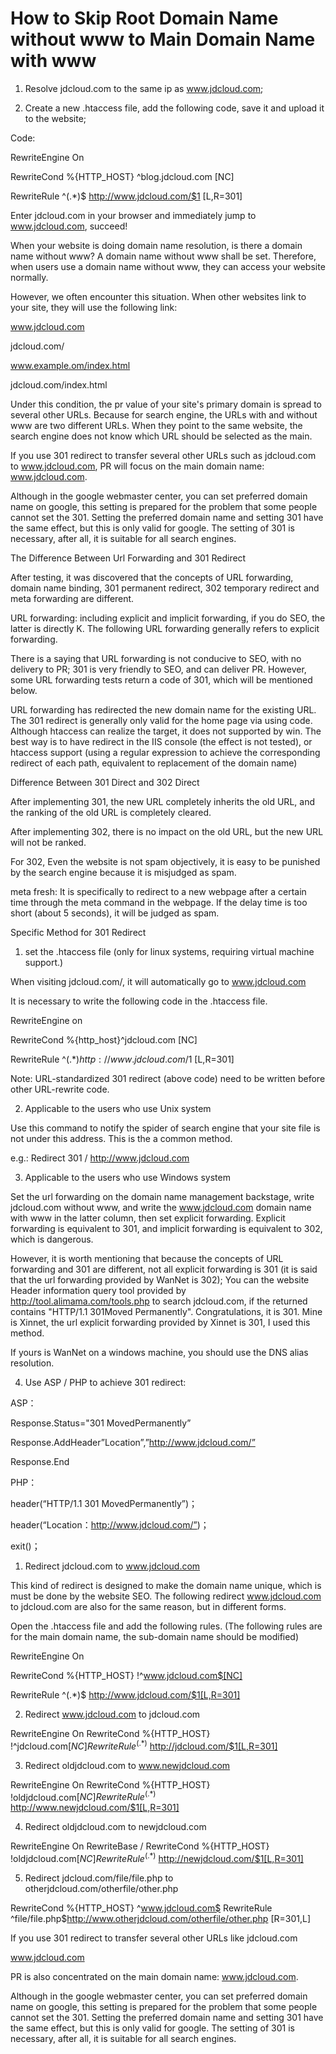 # How to Skip Root Domain Name without www to Main Domain Name with www

1. Resolve jdcloud.com to the same ip as www.jdcloud.com;

2. Create a new .htaccess file, add the following code, save it and upload it to the website;

Code:

RewriteEngine On

RewriteCond %{HTTP_HOST} ^blog.jdcloud.com [NC]

RewriteRule ^(.*)$ http://www.jdcloud.com/$1 [L,R=301]

Enter jdcloud.com in your browser and immediately jump to www.jdcloud.com, succeed!

When your website is doing domain name resolution, is there a domain name without www? A domain name without www shall be set. Therefore, when users use a domain name without www, they can access your website normally.

However, we often encounter this situation. When other websites link to your site, they will use the following link:

www.jdcloud.com

jdcloud.com/

www.example.om/index.html

jdcloud.com/index.html

Under this condition, the pr value of your site's primary domain is spread to several other URLs. Because for search engine, the URLs with and without www are two different URLs. When they point to the same website, the search engine does not know which URL should be selected as the main.

If you use 301 redirect to transfer several other URLs such as jdcloud.com to www.jdcloud.com, PR will focus on the main domain name: www.jdcloud.com.

Although in the google webmaster center, you can set preferred domain name on google, this setting is prepared for the problem that some people cannot set the 301. Setting the preferred domain name and setting 301 have the same effect, but this is only valid for google. The setting of 301 is necessary, after all, it is suitable for all search engines.

The Difference Between Url Forwarding and 301 Redirect

After testing, it was discovered that the concepts of URL forwarding, domain name binding, 301 permanent redirect, 302 temporary redirect and meta forwarding are different.

URL forwarding: including explicit and implicit forwarding, if you do SEO, the latter is directly K. The following URL forwarding generally refers to explicit forwarding.

There is a saying that URL forwarding is not conducive to SEO, with no delivery to PR; 301 is very friendly to SEO, and can deliver PR. However, some URL forwarding tests return a code of 301, which will be mentioned below.

URL forwarding has redirected the new domain name for the existing URL. The 301 redirect is generally only valid for the home page via using code. Although htaccess can realize the target, it does not supported by win. The best way is to have redirect in the IIS console (the effect is not tested), or htaccess support (using a regular expression to achieve the corresponding redirect of each path, equivalent to replacement of the domain name)

Difference Between 301 Direct and 302 Direct

After implementing 301, the new URL completely inherits the old URL, and the ranking of the old URL is completely cleared.

After implementing 302, there is no impact on the old URL, but the new URL will not be ranked.

For 302, Even the website is not spam objectively, it is easy to be punished by the search engine because it is misjudged as spam.

meta fresh: It is specifically to redirect to a new webpage after a certain time through the meta command in the webpage. If the delay time is too short (about 5 seconds), it will be judged as spam.

Specific Method for 301 Redirect

1. set the .htaccess file (only for linux systems, requiring virtual machine support.)

When visiting jdcloud.com/, it will automatically go to www.jdcloud.com

It is necessary to write the following code in the .htaccess file.

RewriteEngine on

RewriteCond %{http_host}^jdcloud.com [NC]

RewriteRule ^(.*)$http://www.jdcloud.com/$1 [L,R=301]

Note: URL-standardized 301 redirect (above code) need to be written before other URL-rewrite code.

2. Applicable to the users who use Unix system

Use this command to notify the spider of search engine that your site file is not under this address. This is the a common method.

e.g.: Redirect 301 / http://www.jdcloud.com

3. Applicable to the users who use Windows system

Set the url forwarding on the domain name management backstage, write jdcloud.com without www, and write the www.jdcloud.com domain name with www in the latter column, then set explicit forwarding. Explicit forwarding is equivalent to 301, and implicit forwarding is equivalent to 302, which is dangerous.

However, it is worth mentioning that because the concepts of URL forwarding and 301 are different, not all explicit forwarding is 301 (it is said that the url forwarding provided by WanNet is 302); You can the website Header information query tool provided by http://tool.alimama.com/tools.php to search jdcloud.com, if the returned contains "HTTP/1.1 301Moved Permanently". Congratulations, it is 301. Mine is Xinnet, the url explicit forwarding provided by Xinnet is 301, I used this method.

If yours is WanNet on a windows machine, you should use the DNS alias resolution.

4. Use ASP / PHP to achieve 301 redirect:

ASP：

Response.Status="301 MovedPermanently”

Response.AddHeader”Location”,”http://www.jdcloud.com/”

Response.End

PHP：

header(“HTTP/1.1 301 MovedPermanently”)；

header(“Location：http://www.jdcloud.com/”)；

exit()；

1. Redirect jdcloud.com to www.jdcloud.com

This kind of redirect is designed to make the domain name unique, which is must be done by the website SEO. The following redirect www.jdcloud.com to jdcloud.com are also for the same reason, but in different forms.

Open the .htaccess file and add the following rules. (The following rules are for the main domain name, the sub-domain name should be modified)

RewriteEngine On

RewriteCond %{HTTP_HOST} !^www.jdcloud.com$[NC]

RewriteRule ^(.*)$ http://www.jdcloud.com/$1[L,R=301]

2. Redirect www.jdcloud.com to jdcloud.com

RewriteEngine On RewriteCond %{HTTP_HOST} !^jdcloud.com$[NC] RewriteRule ^(.*)$ http://jdcloud.com/$1[L,R=301]

3. Redirect oldjdcloud.com to www.newjdcloud.com

RewriteEngine On RewriteCond %{HTTP_HOST} !oldjdcloud.com$[NC] RewriteRule ^(.*)$ http://www.newjdcloud.com/$1[L,R=301]

4. Redirect oldjdcloud.com to newjdcloud.com

RewriteEngine On RewriteBase / RewriteCond %{HTTP_HOST} !oldjdcloud.com$[NC] RewriteRule ^(.*)$ http://newjdcloud.com/$1[L,R=301]

5. Redirect jdcloud.com/file/file.php to otherjdcloud.com/otherfile/other.php

RewriteCond %{HTTP_HOST} ^www.jdcloud.com$ RewriteRule ^file/file.php$http://www.otherjdcloud.com/otherfile/other.php [R=301,L]

If you use 301 redirect to transfer several other URLs like jdcloud.com

www.jdcloud.com

PR is also concentrated on the main domain name: www.jdcloud.com.

Although in the google webmaster center, you can set preferred domain name on google, this setting is prepared for the problem that some people cannot set the 301. Setting the preferred domain name and setting 301 have the same effect, but this is only valid for google. The setting of 301 is necessary, after all, it is suitable for all search engines.


